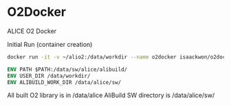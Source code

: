 # O2Docker
ALICE O2 Docker

Initial Run (container creation)
```bash
docker run -it -v ~/alio2:/data/workdir --name o2docker isaackwon/o2docker:latest
```

```Dockerfile
ENV PATH $PATH:/data/sw/alice/alibuild/
ENV USER_DIR /data/workdir/
ENV ALIBUILD_WORK_DIR /data/alice/sw/
```

All built O2 library is in /data/alice
AliBuild SW directory is /data/alice/sw/
